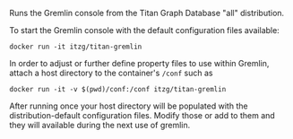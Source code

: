 Runs the Gremlin console from the Titan Graph Database "all" distribution.

To start the Gremlin console with the default configuration files available:

    docker run -it itzg/titan-gremlin

In order to adjust or further define property files to use within Gremlin,
attach a host directory to the container's `/conf` such as

    docker run -it -v $(pwd)/conf:/conf itzg/titan-gremlin

After running once your host directory will be populated with the distribution-default
configuration files. Modify those or add to them and they will available during
the next use of gremlin.

